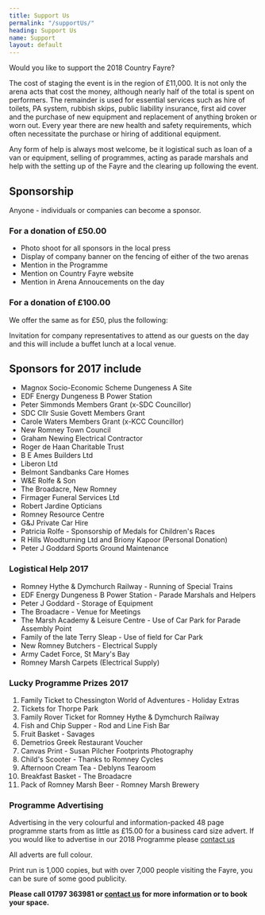 ```yaml
---
title: Support Us
permalink: "/supportUs/"
heading: Support Us
name: Support
layout: default
---
```


Would you like to support the 2018 Country Fayre?

The cost of staging the event is in the region of &pound;11,000. It is not only the arena acts that cost the money, although nearly half of the total is spent on performers. The remainder is used for essential services such as hire of toilets, PA system, rubbish skips, public liability insurance, first aid cover and the purchase of new equipment and replacement of anything broken or worn out. Every year there are new health and safety requirements, which often necessitate the purchase or hiring of additional equipment.

Any form of help is always most welcome, be it logistical such as loan of a van or equipment, selling of programmes, acting as parade marshals and help with the setting up of the Fayre and the clearing up following the event.

## Sponsorship
Anyone - individuals or companies can become a sponsor.
<div class="row">
  <div class="col-xs-12 col-sm-6">
    <div class="panel panel-default">
      <div class="panel-heading">
        <h3 class="panel-title">For a donation of &pound;50.00</h3>
      </div>
      <div class="panel-body">
        <ul>
          <li>Photo shoot for all sponsors in the local press</li>
          <li>Display of company banner on the fencing of either of the two arenas</li>
          <li>Mention in the Programme</li>
          <li>Mention on Country Fayre website</li>
          <li>Mention in Arena Annoucements on the day</li>
        </ul>
      </div>
    </div>
  </div>
  <div class="col-xs-12 col-sm-6">
    <div class="panel panel-default">
      <div class="panel-heading">
        <h3 class="panel-title">For a donation of &pound;100.00</h3>
      </div>
      <div class="panel-body">
        <p>We offer the same as for &pound;50, plus the following:</p>
        <p>Invitation for company representatives to attend as our guests on the day and this will include a buffet lunch at a local venue.</p>
      </div>
    </div>
  </div>
</div>

## Sponsors for 2017 include
* Magnox Socio-Economic Scheme Dungeness A Site
* EDF Energy Dungeness B Power Station
* Peter Simmonds Members Grant (x-SDC Councillor)
* SDC Cllr Susie Govett Members Grant
* Carole Waters  Members Grant (x-KCC Councillor)
* New Romney Town Council
* Graham Newing Electrical Contractor
* Roger de Haan Charitable Trust
* B E Ames Builders Ltd
* Liberon Ltd
* Belmont Sandbanks Care Homes
* W&amp;E Rolfe &amp; Son
* The Broadacre, New Romney
* Firmager Funeral Services Ltd
* Robert Jardine Opticians
* Romney Resource Centre
* G&amp;J Private Car Hire
* Patricia Rolfe - Sponsorship of Medals for Children's Races
* R Hills Woodturning Ltd and Briony Kapoor (Personal Donation)
* Peter J Goddard Sports Ground Maintenance

### Logistical Help 2017
* Romney Hythe &amp; Dymchurch Railway - Running of Special Trains
* EDF Energy Dungeness B Power Station - Parade Marshals and Helpers
* Peter J Goddard - Storage of Equipment
* The Broadacre - Venue for Meetings
* The Marsh Academy &amp; Leisure Centre - Use of Car Park for Parade Assembly Point
* Family of the late Terry Sleap - Use of field for Car Park
* New Romney Butchers - Electrical Supply
* Army Cadet Force, St Mary's Bay
* Romney Marsh Carpets (Electrical Supply)

### Lucky Programme Prizes 2017
1. Family Ticket to Chessington World of Adventures - Holiday Extras
2. Tickets for Thorpe Park
3. Family Rover Ticket for Romney Hythe & Dymchurch Railway
4. Fish and Chip Supper - Rod and Line Fish Bar
5. Fruit Basket - Savages
6. Demetrios Greek Restaurant Voucher
7. Canvas Print - Susan Pilcher Footprints Photography
8. Child's Scooter - Thanks to Romney Cycles
9. Afternoon Cream Tea - Deblyns Tearoom
10. Breakfast Basket - The Broadacre
11. Pack of Romney Marsh Beer - Romney Marsh Brewery

### Programme Advertising
Advertising in the very colourful and information-packed 48 page programme starts from as little as &pound;15.00 for a business card size advert. If you would like to advertise in our 2018 Programme please [contact us](/contactUs)

All adverts are full colour.

Print run is 1,000 copies, but with over 7,000 people visiting the Fayre, you can be sure of some good publicity.

**Please call 01797 363981 or [contact us](/contactUs) for more information or to book your space.**
